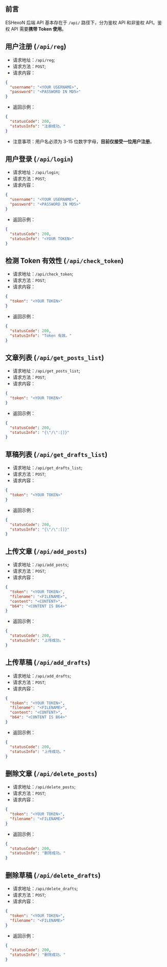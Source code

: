 ## 前言

ESHexoN 后端 API 基本存在于 `/api/` 路径下，分为鉴权 API 和非鉴权 API。鉴权 API 需要**携带 Token 使用**。

## 用户注册 (`/api/reg`)

- 请求地址：`/api/reg`;
- 请求方法：`POST`;
- 请求内容：

```JSON
{
  "username": "<YOUR USERNAME>",
  "password": "<PASSWORD IN MD5>"
}
```
- 返回示例：

```JSON
{
  "statusCode": 200,
  "statusInfo": "注册成功。"
}
```

- 注意事项：用户名必须为 3-15 位数字字母，**目前仅接受一位用户注册**。


## 用户登录 (`/api/login`)

- 请求地址：`/api/login`;
- 请求方法：`POST`;
- 请求内容：

```JSON
{
  "username": "<YOUR USERNAME>",
  "password": "<PASSWORD IN MD5>"
}
```
- 返回示例：

```JSON
{
  "statusCode": 200,
  "statusInfo": "<YOUR TOKEN>"
}
```

## 检测 Token 有效性 (`/api/check_token`)

- 请求地址：`/api/check_token`;
- 请求方法：`POST`;
- 请求内容：

```JSON
{
  "token": "<YOUR TOKEN>"
}
```
- 返回示例：

```JSON
{
  "statusCode": 200,
  "statusInfo": "Token 有效。"
}
```

## 文章列表 (`/api/get_posts_list`)

- 请求地址：`/api/get_posts_list`;
- 请求方法：`POST`;
- 请求内容：

```JSON
{
  "token": "<YOUR TOKEN>"
}
```
- 返回示例：

```JSON
{
  "statusCode": 200,
  "statusInfo": "{\"/\":[]}"
}
```

## 草稿列表 (`/api/get_drafts_list`)

- 请求地址：`/api/get_drafts_list`;
- 请求方法：`POST`;
- 请求内容：

```JSON
{
  "token": "<YOUR TOKEN>"
}
```
- 返回示例：

```JSON
{
  "statusCode": 200,
  "statusInfo": "{\"/\":[]}"
}
```

## 上传文章 (`/api/add_posts`)

- 请求地址：`/api/add_posts`;
- 请求方法：`POST`;
- 请求内容：
```JSON
{
  "token": "<YOUR TOKEN>",
  "filename": "<FILENAME>",
  "content": "<CONTENT>",
  "b64": "<CONTENT IS B64>"
}
```

- 返回示例：

```JSON
{
  "statusCode": 200,
  "statusInfo": "上传成功。"
}
```

## 上传草稿 (`/api/add_drafts`)

- 请求地址：`/api/add_drafts`;
- 请求方法：`POST`;
- 请求内容：
```JSON
{
  "token": "<YOUR TOKEN>",
  "filename": "<FILENAME>",
  "content": "<CONTENT>",
  "b64": "<CONTENT IS B64>"
}
```

- 返回示例：

```JSON
{
  "statusCode": 200,
  "statusInfo": "上传成功。"
}
```

## 删除文章 (`/api/delete_posts`)

- 请求地址：`/api/delete_posts`;
- 请求方法：`POST`;
- 请求内容：
```JSON
{
  "token": "<YOUR TOKEN>",
  "filename": "<FILENAME>"
}
```

- 返回示例：

```JSON
{
  "statusCode": 200,
  "statusInfo": "删除成功。"
}
```

## 删除草稿 (`/api/delete_drafts`)

- 请求地址：`/api/delete_drafts`;
- 请求方法：`POST`;
- 请求内容：
```JSON
{
  "token": "<YOUR TOKEN>",
  "filename": "<FILENAME>"
}
```

- 返回示例：

```JSON
{
  "statusCode": 200,
  "statusInfo": "删除成功。"
}
```
